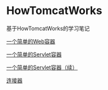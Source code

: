 # HowTomcatWorks
基于HowTomcatWorks的学习笔记

[一个简单的Web容器](doc/HowTomcatWorks学习笔记--一个简单的Web容器.md)

[一个简单的Servlet容器](/doc/HowTomcatWorks学习笔记--一个简单的Servlet容器.html)

[一个简单的Servlet容器（续）](/doc/HowTomcatWorks学习笔记--一个简单的Servlet容器（续）.html)

[连接器](/doc/HowTomcatWorks学习笔记--一连接器.html)